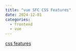 ```yaml
---
title: "vue SFC CSS Features"
date: 2024-12-01
categories:
  - frontend
  - vue
---
```


[css features](https://vuejs.org/api/sfc-css-features.html)

